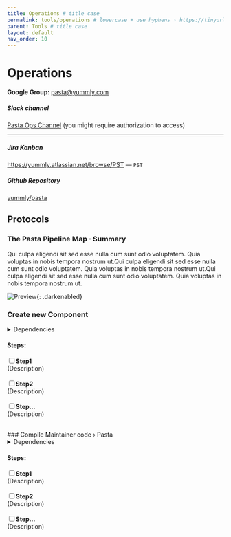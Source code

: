 ```yaml
---
title: Operations # title case
permalink: tools/operations # lowercase + use hyphens › https://tinyurl.com/27kmc4rb
parent: Tools # title case
layout: default
nav_order: 10
---
```


# Operations

<section class="flex-1_1-cols">
  <div>
    <p><strong>Google Group: </strong><a href="mailto:pasta@yummly.com">pasta@yummly.com</a></p>
  </div>
  <div>
    <h5 id="slack-channel">Slack channel</h5>
    <p><a href="https://app.slack.com/client/T024V1JTN/C026U3USKDM/">Pasta Ops Channel</a> (you might require authorization to access)</p>
  </div>
</section>

<hr>

<section class="flex-1_1-cols">
  <div>
    <h5 id="jira-kanban">Jira Kanban</h5>
    <p><a href="https://yummly.atlassian.net/browse/PST">https://yummly.atlassian.net/browse/PST</a> — <code>PST</code></p>
  </div>
  <div>
    <h5 id="github-repository">Github Repository</h5>
    <p><a href="https://github.com/yummly/pasta">yummly/pasta</a></p>
  </div>
</section>

## Protocols

### The Pasta Pipeline Map · Summary

Qui culpa eligendi sit sed esse nulla cum sunt odio voluptatem. Quia voluptas in nobis tempora nostrum ut.Qui culpa eligendi sit sed esse nulla cum sunt odio voluptatem. Quia voluptas in nobis tempora nostrum ut.Qui culpa eligendi sit sed esse nulla cum sunt odio voluptatem. Quia voluptas in nobis tempora nostrum ut.

![Preview]({{site.baseurl}}/assets/images/YPL-DOC-imgPlaceholder-Full.png){: .darkenabled}

<section class="flex-1_1-cols">
  <div markdown="1">

### Create new Component

<details markdown="1">
<summary>Dependencies</summary>

  - **[Repo›Folder›file1]()** · Description
  - **[Repo›Folder›file2]()** · Description
  - **[Repo›Folder›file…]()** · Description  

</details>

#### Steps:
<input type="checkbox" data-status-category="protocol" class="checklistItem"><strong>Step1</strong><br>
(Description)
<br><br>
<input type="checkbox" data-status-category="protocol" class="checklistItem"><strong>Step2</strong><br>
(Description)
<br><br>
<input type="checkbox" data-status-category="protocol" class="checklistItem"><strong>Step…</strong><br>
(Description)
<br><br>    
  </div>
  <div markdown="1">
### Compile Maintainer code › Pasta

<details markdown="1">
<summary>Dependencies</summary>

  - **[Repo›Folder›file1]()** · Description
  - **[Repo›Folder›file2]()** · Description
  - **[Repo›Folder›file…]()** · Description  

</details>

#### Steps:
<input type="checkbox" data-status-category="protocol" class="checklistItem"><strong>Step1</strong><br>
(Description)
<br><br>
<input type="checkbox" data-status-category="protocol" class="checklistItem"><strong>Step2</strong><br>
(Description)
<br><br>
<input type="checkbox" data-status-category="protocol" class="checklistItem"><strong>Step…</strong><br>
(Description)
<br><br>  
  </div>
</section>







